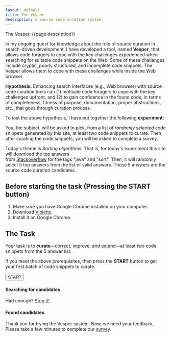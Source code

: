 ```yaml
---
layout: default
title: The Vesper
description: a source code curation system.
---
```


The Vesper, {{page.description}}

In my ongoing quest for knowledge about the role of source curation in search-driven development, 
I have developed a tool, named **Vesper**, that allows code foragers to cope with the key challenges 
experienced when searching for suitable code snippets on the Web. Some of these challenges include 
cryptic, poorly structured, and incomplete code snippets. The Vesper allows them to cope with these 
challenges while inside the Web browser. 
  
**Hypothesis:** Enhancing search interfaces (e.g., Web browser) with source code curation tools can 
(1) motivate code foragers to cope with the key challenges upfront, and (2) to gain confidence in 
the found code, in terms of completeness, fitness of purpose, documentation, proper abstractions, etc., 
that goes through curation process.
    
To test the above hypothesis, I have put together the following **experiment**:        
 
You, the subject, will be asked to pick, from a list of *randomly selected* code snippets generated by this site, 
at least two code snippets to curate. Then, after curating the code snippets, you will be asked to complete a survey.

Today's theme is *Sorting algorithms*. That is, for today's experiment this site will download the top answers  
from [Stackoverflow](http://www.stackoverflow.com) for the tags "java" and "sort". Then, it will randomly 
select 5 top answers from the list of valid answers. These 5 answers are the source code curation candidates.
  
 
## Before starting the task (Pressing the START button)
 
1. Make sure you have Google Chrome installed on your computer.   
1. Download [Violette](https://www.dropbox.com/s/dpse9g1nojt4e73/vesper-web.crx).  
2. Install it on Google Chrome.   

## The Task 

Your task is to **curate**—correct, improve, and extend—at least two code snippets from the 5 answer list. 

If you meet the above prerequisites, then press the **START** button to get your first batch of 
code snippets to curate. 

<div class="sorter">
    <button id="sort">START</button>
</div>

<div id="columns">
    <div id="left-col">
        <h4><strong>Searching for candidates</strong></h4>
        <div id="logger"></div>
        <div id="stopper" class="hide">
           Had enough? <a href="#" id="stop">Stop it!</a>
        </div>
    </div>
</div>
<div id="right-col">
    <h4><strong>Found candidates</strong></h4>
    <div id="displayer"></div>
</div>
<div id="clear"></div>


Thank you for trying the Vesper system. Now, we need your feedback. Please take a few minutes 
to complete our [survey](http://goo.gl/vzqmzG).

